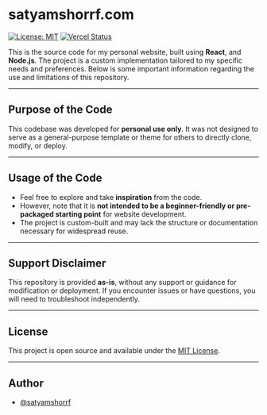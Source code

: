 # satyamshorrf.com

[![License: MIT](https://img.shields.io/badge/License-MIT-blue.svg)](https://opensource.org/licenses/MIT) [![Vercel Status](https://img.shields.io/badge/deploy-building-brightgreen)](https://vercel.com/your-team-name/your-project-name/deployments)


This is the source code for my personal website, built using **React**, and **Node.js**. The project is a custom implementation tailored to my specific needs and preferences. Below is some important information regarding the use and limitations of this repository.  

---

## Purpose of the Code  

This codebase was developed for **personal use only**. It was not designed to serve as a general-purpose template or theme for others to directly clone, modify, or deploy.  

---

## Usage of the Code  

- Feel free to explore and take **inspiration** from the code.  
- However, note that it is **not intended to be a beginner-friendly or pre-packaged starting point** for website development.  
- The project is custom-built and may lack the structure or documentation necessary for widespread reuse.  

---

## Support Disclaimer  

This repository is provided **as-is**, without any support or guidance for modification or deployment. If you encounter issues or have questions, you will need to troubleshoot independently.  

---


## License  

This project is open source and available under the [MIT License](LICENSE).

---  

## Author
-   [@satyamshorrf](https://github.com/satyamshorrf)
